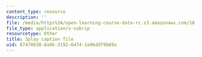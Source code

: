 ```yaml
---
content_type: resource
description: ''
file: /media/https%3A/open-learning-course-data-rc.s3.amazonaws.com/18-01sc-single-variable-calculus-fall-2010/874786388a9b31926d741a96dd79b89a_WHWyW5DIVSU.srt
file_type: application/x-subrip
resourcetype: Other
title: 3play caption file
uid: 87478638-8a9b-3192-6d74-1a96dd79b89a
---
```

